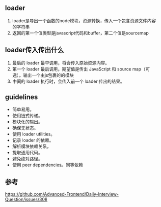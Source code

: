 ## loader
1. loader是导出一个函数的node模块，资源转换，传入一个包含资源文件内容的字符串
2. 返回的第一个值类型是javascript代码和buffer，第二个值是sourcemap

## loader传入传出什么
1. 最后的 loader 最早调用，将会传入原始资源内容。
2. 第一个 loader 最后调用，期望值是传出 JavaScript 和 source map（可选）。输出一个由js包裹的的模块
3. 中间的 loader 执行时，会传入前一个 loader 传出的结果。

## guidelines
- 简单易用。
- 使用链式传递。
- 模块化的输出。
- 确保无状态。
- 使用 loader utilities。
- 记录 loader 的依赖。
- 解析模块依赖关系。
- 提取通用代码。
- 避免绝对路径。
- 使用 peer dependencies。同等依赖

## 参考
https://github.com/Advanced-Frontend/Daily-Interview-Question/issues/308
